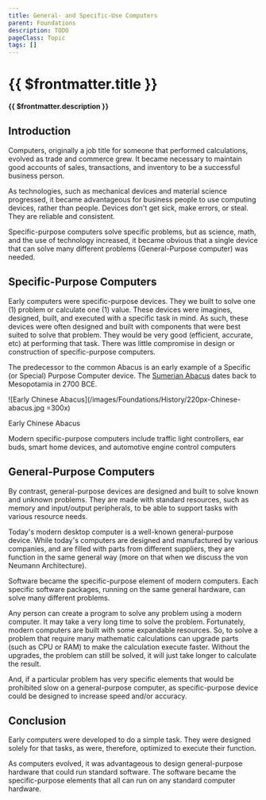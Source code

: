 ```yaml
---
title: General- and Specific-Use Computers
parent: Foundations
description: TODO
pageClass: Topic
tags: []
---
```


# {{ $frontmatter.title }}
**{{ $frontmatter.description }}**

<KeyConcepts :ConceptArray= "[
{
  Concept:'Specific-Purpose Computers are specialized for a single task',
  Details:'Early computers were made to perform one (1) or a limited set of similar tasks. Today we used these types of computers to make out homes smart and our traffic flow smoothly'
},
{  
  Concept:'General-Purpose Computers are designed to handle a variety of software needs',
  Details:'Computer hardware evolved into a standard configuration. This allowed many different specific-purpose software packages to be created that all run on the same general hardware' 
}
]" />

## Introduction

Computers, originally a job title for someone that performed calculations, evolved as trade and commerce grew. It became necessary to maintain good accounts of sales, transactions, and inventory to be a successful business person.

As technologies, such as mechanical devices and material science progressed, it became advantageous for business people to use computing devices, rather than people. Devices don't get sick, make errors, or steal. They are reliable and consistent.

Specific-purpose computers solve specific problems, but as science, math, and the use of technology increased, it became obvious that a single device that can solve many different problems (General-Purpose computer) was needed.

## Specific-Purpose Computers

Early computers were specific-purpose devices. They we built to solve one (1) problem or calculate one (1) value. These devices were imagines, designed, built, and executed with a specific task in mind. As such, these devices were often designed and built with components that were best suited to solve that problem. They would be very good (efficient, accurate, etc) at performing that task. There was little compromise in design or construction of specific-purpose computers.

The predecessor to the common Abacus is an early example of a Specific (or Special) Purpose Computer device. The [Sumerian Abacus](https://en.wikipedia.org/wiki/Abacus#Mesopotamian) dates back to Mesopotamia in 2700 BCE.

![Early Chinese Abacus](/images/Foundations/History/220px-Chinese-abacus.jpg =300x)

Early Chinese Abacus 

Modern specific-purpose computers include traffic light controllers, ear buds, smart home devices, and automotive engine control computers

## General-Purpose Computers

By contrast, general-purpose devices are designed and built to solve known and unknown problems. They are made with standard resources, such as memory and input/output peripherals, to be able to support tasks with various resource needs.

Today's modern desktop computer is a well-known general-purpose device. While today's computers are designed and manufactured by various companies, and are filled with parts from different suppliers, they are function in the same general way (more on that when we discuss the von Neumann Architecture).

Software became the specific-purpose element of modern computers. Each specific software packages, running on the same general hardware, can solve many different problems.

Any person can create a program to solve any problem using a modern computer. It may take a very long time to solve the problem. Fortunately, modern computers are built with some expandable resources. So, to solve a problem that require many mathematic calculations can upgrade parts (such as CPU or RAM) to make the calculation execute faster. Without the upgrades, the problem can still be solved, it will just take longer to calculate the result.

And, if a particular problem has very specific elements that would be prohibited slow on a general-purpose computer, as specific-purpose device could be designed to increase speed and/or accuracy.

## Conclusion

Early computers were developed to do a simple task. They were designed solely for that tasks, as were, therefore, optimized to execute their function. 

As computers evolved, it was advantageous to design general-purpose hardware that could run standard software. The software became the specific-purpose elements that all can run on any standard computer hardware.